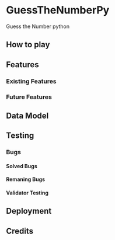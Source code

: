 # GuessTheNumberPy
Guess the Number python 


## How to play 

## Features 

### Existing Features 

### Future Features 

## Data Model 

## Testing 

### Bugs

#### Solved Bugs 

#### Remaning Bugs 

#### Validator Testing 

## Deployment 

## Credits 


